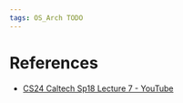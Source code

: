 ```yaml
---
tags: OS_Arch TODO
---
```


# References

- [CS24 Caltech Sp18 Lecture 7 - YouTube](https://youtu.be/CWR4wQTIlTQ?si=ucC_mO68es7jOwfu)

